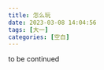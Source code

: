 ```yaml
---
title: 怎么玩
date: 2023-03-08 14:04:56
tags: [大一]
categories: [空白]
---
```

to be continued
<!-- more -->